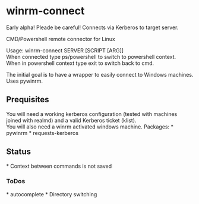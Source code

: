 # winrm-connect
Early alpha! Pleade be careful!
Connects via Kerberos to target server.

CMD/Powershell remote connector for Linux

Usage: winrm-connect SERVER [SCRIPT [ARG]]<br />
When connected type ps/powershell to switch to powershell context.<br />
When in powershell context type exit to switch back to cmd.<br />

The initial goal is to have a wrapper to easily connect to Windows machines. Uses pywinrm.

<h2>Prequisites</h2>
You will need a working kerberos configuration (tested with machines joined with realmd) and a valid Kerberos ticket (klist).<br />
You will also need a winrm activated windows machine.
Packages:
* pywinrm
* requests-kerberos

<h2>Status</h2>
* Context between commands is not saved
 
<h3>ToDos</h3>
* autocomplete
* Directory switching
